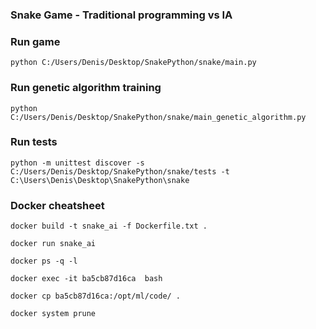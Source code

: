 ### Snake Game - Traditional programming vs IA

### Run game
````python C:/Users/Denis/Desktop/SnakePython/snake/main.py````

### Run genetic algorithm training    
````python C:/Users/Denis/Desktop/SnakePython/snake/main_genetic_algorithm.py````

### Run tests
````python -m unittest discover -s C:/Users/Denis/Desktop/SnakePython/snake/tests -t C:\Users\Denis\Desktop\SnakePython\snake ````

### Docker cheatsheet
```
docker build -t snake_ai -f Dockerfile.txt .
```

```
docker run snake_ai
```
```
docker ps -q -l
```
```
docker exec -it ba5cb87d16ca  bash
```
```
docker cp ba5cb87d16ca:/opt/ml/code/ .
```
```
docker system prune
```